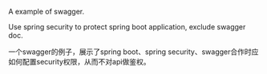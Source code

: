 A example of swagger.

Use spring security to protect spring boot application, exclude swagger doc.

一个swagger的例子，展示了spring boot、spring security、swagger合作时应如何配置security权限，从而不对api做鉴权。